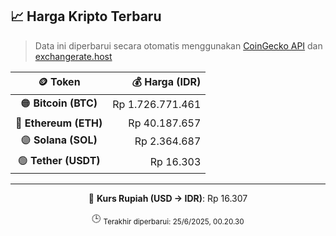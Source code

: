 

<!-- HARGA_KRIPTO -->
## 📈 Harga Kripto Terbaru

> Data ini diperbarui secara otomatis menggunakan [CoinGecko API](https://www.coingecko.com/) dan [exchangerate.host](https://exchangerate.host/)

<div align="center">

| 🪙 Token | 💰 Harga (IDR) |
|:------:|---------------:|
| 🟠 **Bitcoin (BTC)**   | Rp 1.726.771.461 |
| 🔵 **Ethereum (ETH)**  | Rp 40.187.657 |
| 🟣 **Solana (SOL)**    | Rp 2.364.687 |
| 🟢 **Tether (USDT)**   | Rp 16.303 |

---

💱 **Kurs Rupiah (USD → IDR)**: Rp 16.307

🕒 <sub>Terakhir diperbarui: 25/6/2025, 00.20.30</sub>

</div>
<!-- /HARGA_KRIPTO -->